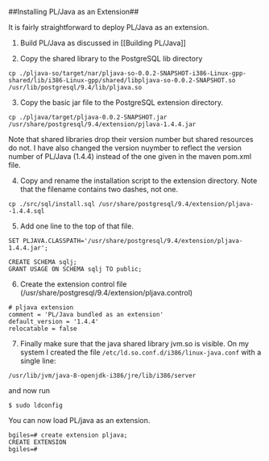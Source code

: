 ##Installing PL/Java as an Extension##

It is fairly straightforward to deploy PL/Java as an extension.

1. Build PL/Java as discussed in [[Building PL/Java]]

2. Copy the shared library to the PostgreSQL lib directory

```{sh}
cp ./pljava-so/target/nar/pljava-so-0.0.2-SNAPSHOT-i386-Linux-gpp-shared/lib/i386-Linux-gpp/shared/libpljava-so-0.0.2-SNAPSHOT.so /usr/lib/postgresql/9.4/lib/pljava.so
```

3. Copy the basic jar file to the PostgreSQL extension directory.

```{sh}
cp ./pljava/target/pljava-0.0.2-SNAPSHOT.jar /usr/share/postgresql/9.4/extension/pjlava-1.4.4.jar
```

Note that shared libraries drop their version number but shared resources do not. I have also changed the version nuymber to reflect the version number of PL/Java (1.4.4) instead of the one given in the maven pom.xml file.

4. Copy and rename the installation script to the extension directory. Note that the filename contains two dashes, not one.

```{sh}
cp ./src/sql/install.sql /usr/share/postgresql/9.4/extension/pljava--1.4.4.sql
```

5. Add one line to the top of that file.

```{sh}
SET PLJAVA.CLASSPATH='/usr/share/postgresql/9.4/extension/pljava-1.4.4.jar';

CREATE SCHEMA sqlj;
GRANT USAGE ON SCHEMA sqlj TO public;
```

6. Create the extension control file (/usr/share/postgresql/9.4/extension/pljava.control)

```{sh}
# pljava extension
comment = 'PL/Java bundled as an extension'
default_version = '1.4.4'
relocatable = false
```

7. Finally make sure that the java shared library jvm.so is visible. On my system I created the file `/etc/ld.so.conf.d/i386/linux-java.conf` with a single line:
    
```{sh}
/usr/lib/jvm/java-8-openjdk-i386/jre/lib/i386/server
```

and now run

```{sh}
$ sudo ldconfig
```

You can now load PL/java as an extension.

```{sh}
bgiles=# create extension pljava;
CREATE EXTENSION
bgiles=#
```

